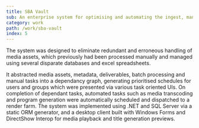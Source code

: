 ```yaml
---
title: SBA Vault
sub: An enterprise system for optimising and automating the ingest, management and distribution of music videos and audio programs for retail and commercial licensing.
category: work
path: /work/sba-vault
index: 5
---
```


The system was designed to eliminate redundant and erroneous handling of media assets, which previously had been processed manually and managed using several disparate databases and excel spreadsheets.

It abstracted media assets, metadata, deliverables, batch processing and manual tasks into a dependancy graph, generating prioritised schedules for users and groups which were presented via various task oriented UIs. On completion of dependant tasks, automated tasks such as media transcoding and program generation were automatically scheduled and dispatched to a render farm. The system was implemented using .NET and SQL Server via a static ORM generator, and a desktop client built with Windows Forms and DirectShow Interop for media playback and title generation previews.
